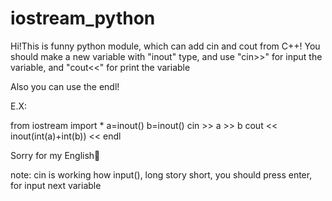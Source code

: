 # iostream_python

Hi!This is funny python module, which can add cin and cout from C++!
You should make a new variable with "inout" type, and use "cin>>" for input the variable, and "cout<<" for print the variable

Also you can use the endl!

E.X:

from iostream import *
a=inout()
b=inout()
cin >> a >> b
cout << inout(int(a)+int(b)) << endl

Sorry for my English🤡


note:
cin is working how input(), long story short, you should press enter, for input next variable
